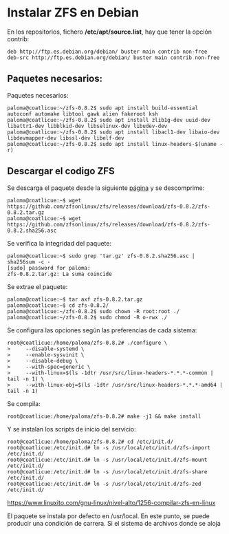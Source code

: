 # Instalar ZFS en Debian
En los repositorios, fichero **/etc/apt/source.list**, hay que tener la opción contrib:
~~~
deb http://ftp.es.debian.org/debian/ buster main contrib non-free
deb-src http://ftp.es.debian.org/debian/ buster main contrib non-free
~~~

## Paquetes necesarios:
Paquetes necesarios: 
~~~
paloma@coatlicue:~/zfs-0.8.2$ sudo apt install build-essential autoconf automake libtool gawk alien fakeroot ksh
paloma@coatlicue:~/zfs-0.8.2$ sudo apt install zlib1g-dev uuid-dev libattr1-dev libblkid-dev libselinux-dev libudev-dev
paloma@coatlicue:~/zfs-0.8.2$ sudo apt install libacl1-dev libaio-dev libdevmapper-dev libssl-dev libelf-dev
paloma@coatlicue:~/zfs-0.8.2$ sudo apt install linux-headers-$(uname -r)
~~~


## Descargar el codigo ZFS
Se descarga el paquete desde la siguiente [página](https://github.com/zfsonlinux/zfs/releases/download/zfs-0.8.2/zfs-0.8.2.tar.gz) y se descomprime:
~~~
paloma@coatlicue:~$ wget https://github.com/zfsonlinux/zfs/releases/download/zfs-0.8.2/zfs-0.8.2.tar.gz
paloma@coatlicue:~$ wget https://github.com/zfsonlinux/zfs/releases/download/zfs-0.8.2/zfs-0.8.2.sha256.asc
~~~

Se verifica la integridad del paquete:
~~~
paloma@coatlicue:~$ sudo grep 'tar.gz' zfs-0.8.2.sha256.asc | sha256sum -c -
[sudo] password for paloma: 
zfs-0.8.2.tar.gz: La suma coincide
~~~

Se extrae el paquete:
~~~
paloma@coatlicue:~$ tar axf zfs-0.8.2.tar.gz
paloma@coatlicue:~$ cd zfs-0.8.2/
paloma@coatlicue:~/zfs-0.8.2$ sudo chown -R root:root ./
paloma@coatlicue:~/zfs-0.8.2$ sudo chmod -R o-rwx ./
~~~

Se configura las opciones según las preferencias de cada sistema:
~~~
root@coatlicue:/home/paloma/zfs-0.8.2# ./configure \
>     --disable-systemd \
>     --enable-sysvinit \
>     --disable-debug \
>     --with-spec=generic \
>     --with-linux=$(ls -1dtr /usr/src/linux-headers-*.*.*-common | tail -n 1) \
>     --with-linux-obj=$(ls -1dtr /usr/src/linux-headers-*.*.*-amd64 | tail -n 1)
~~~

Se compila:
~~~
root@coatlicue:/home/paloma/zfs-0.8.2# make -j1 && make install
~~~

Y se instalan los scripts de inicio del servicio:
~~~
root@coatlicue:/home/paloma/zfs-0.8.2# cd /etc/init.d/
root@coatlicue:/etc/init.d# ln -s /usr/local/etc/init.d/zfs-import /etc/init.d/
root@coatlicue:/etc/init.d# ln -s /usr/local/etc/init.d/zfs-mount /etc/init.d/
root@coatlicue:/etc/init.d# ln -s /usr/local/etc/init.d/zfs-share /etc/init.d/
root@coatlicue:/etc/init.d# ln -s /usr/local/etc/init.d/zfs-zed /etc/init.d/
~~~

https://www.linuxito.com/gnu-linux/nivel-alto/1256-compilar-zfs-en-linux

El paquete se instala por defecto en /usr/local. En este punto, se puede producir una condición de carrera. Si el sistema de archivos donde se aloja


